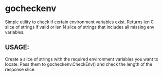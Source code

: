 # gocheckenv

Simple utility to check if certain environment variables exist. Returns len 0 slice of strings if valid or len N slice of strings that includes all missing env variables.

## USAGE:

Create a slice of strings with the required environment variables you want to locate. Pass them to gocheckenv.CheckEnv() and check the length of the response slice.

